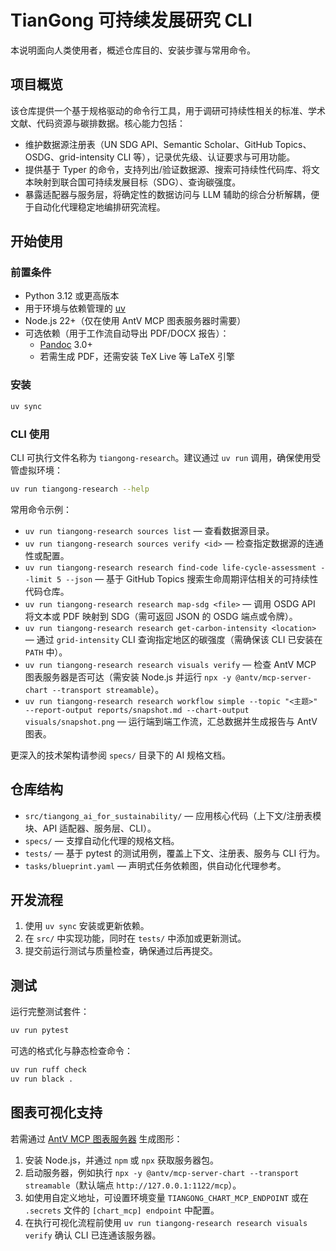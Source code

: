 # TianGong 可持续发展研究 CLI

本说明面向人类使用者，概述仓库目的、安装步骤与常用命令。

## 项目概览

该仓库提供一个基于规格驱动的命令行工具，用于调研可持续性相关的标准、学术文献、代码资源与碳排数据。核心能力包括：

- 维护数据源注册表（UN SDG API、Semantic Scholar、GitHub Topics、OSDG、grid-intensity CLI 等），记录优先级、认证要求与可用功能。
- 提供基于 Typer 的命令，支持列出/验证数据源、搜索可持续性代码库、将文本映射到联合国可持续发展目标（SDG）、查询碳强度。
- 暴露适配器与服务层，将确定性的数据访问与 LLM 辅助的综合分析解耦，便于自动化代理稳定地编排研究流程。

## 开始使用

### 前置条件

- Python 3.12 或更高版本
- 用于环境与依赖管理的 [uv](https://docs.astral.sh/uv/)
- Node.js 22+（仅在使用 AntV MCP 图表服务器时需要）
- 可选依赖（用于工作流自动导出 PDF/DOCX 报告）：
  - [Pandoc](https://pandoc.org/) 3.0+
  - 若需生成 PDF，还需安装 TeX Live 等 LaTeX 引擎

### 安装

```bash
uv sync
```

### CLI 使用

CLI 可执行文件名称为 `tiangong-research`。建议通过 `uv run` 调用，确保使用受管虚拟环境：

```bash
uv run tiangong-research --help
```

常用命令示例：

- `uv run tiangong-research sources list` — 查看数据源目录。
- `uv run tiangong-research sources verify <id>` — 检查指定数据源的连通性或配置。
- `uv run tiangong-research research find-code life-cycle-assessment --limit 5 --json` — 基于 GitHub Topics 搜索生命周期评估相关的可持续性代码仓库。
- `uv run tiangong-research research map-sdg <file>` — 调用 OSDG API 将文本或 PDF 映射到 SDG（需可返回 JSON 的 OSDG 端点或令牌）。
- `uv run tiangong-research research get-carbon-intensity <location>` — 通过 `grid-intensity` CLI 查询指定地区的碳强度（需确保该 CLI 已安装在 `PATH` 中）。
- `uv run tiangong-research research visuals verify` — 检查 AntV MCP 图表服务器是否可达（需安装 Node.js 并运行 `npx -y @antv/mcp-server-chart --transport streamable`）。
- `uv run tiangong-research research workflow simple --topic "<主题>" --report-output reports/snapshot.md --chart-output visuals/snapshot.png` — 运行端到端工作流，汇总数据并生成报告与 AntV 图表。

更深入的技术架构请参阅 `specs/` 目录下的 AI 规格文档。

## 仓库结构

- `src/tiangong_ai_for_sustainability/` — 应用核心代码（上下文/注册表模块、API 适配器、服务层、CLI）。
- `specs/` — 支撑自动化代理的规格文档。
- `tests/` — 基于 pytest 的测试用例，覆盖上下文、注册表、服务与 CLI 行为。
- `tasks/blueprint.yaml` — 声明式任务依赖图，供自动化代理参考。

## 开发流程

1. 使用 `uv sync` 安装或更新依赖。
2. 在 `src/` 中实现功能，同时在 `tests/` 中添加或更新测试。
3. 提交前运行测试与质量检查，确保通过后再提交。

## 测试

运行完整测试套件：

```bash
uv run pytest
```

可选的格式化与静态检查命令：

```bash
uv run ruff check
uv run black .
```

## 图表可视化支持

若需通过 [AntV MCP 图表服务器](https://github.com/antvis/mcp-server-chart) 生成图形：

1. 安装 Node.js，并通过 `npm` 或 `npx` 获取服务器包。
2. 启动服务器，例如执行 `npx -y @antv/mcp-server-chart --transport streamable`（默认端点 `http://127.0.0.1:1122/mcp`）。
3. 如使用自定义地址，可设置环境变量 `TIANGONG_CHART_MCP_ENDPOINT` 或在 `.secrets` 文件的 `[chart_mcp] endpoint` 中配置。
4. 在执行可视化流程前使用 `uv run tiangong-research research visuals verify` 确认 CLI 已连通该服务器。
